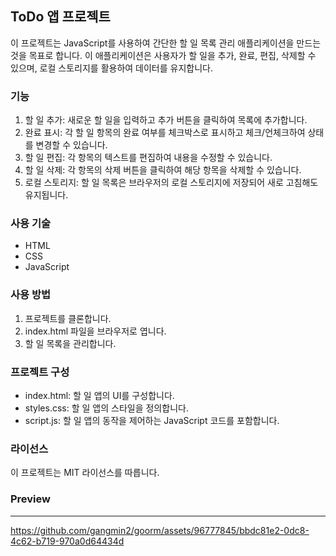 ## ToDo 앱 프로젝트

이 프로젝트는 JavaScript를 사용하여 간단한 할 일 목록 관리 애플리케이션을 만드는 것을 목표로 합니다. 이 애플리케이션은 사용자가 할 일을 추가, 완료, 편집, 삭제할 수 있으며, 로컬 스토리지를 활용하여 데이터를 유지합니다.

### 기능
1. 할 일 추가: 새로운 할 일을 입력하고 추가 버튼을 클릭하여 목록에 추가합니다.
2. 완료 표시: 각 할 일 항목의 완료 여부를 체크박스로 표시하고 체크/언체크하여 상태를 변경할 수 있습니다.
3. 할 일 편집: 각 항목의 텍스트를 편집하여 내용을 수정할 수 있습니다.
4. 할 일 삭제: 각 항목의 삭제 버튼을 클릭하여 해당 항목을 삭제할 수 있습니다.
5. 로컬 스토리지: 할 일 목록은 브라우저의 로컬 스토리지에 저장되어 새로 고침해도 유지됩니다.

### 사용 기술
- HTML
- CSS
- JavaScript

### 사용 방법
1. 프로젝트를 클론합니다.
2. index.html 파일을 브라우저로 엽니다.
3. 할 일 목록을 관리합니다.

### 프로젝트 구성
- index.html: 할 일 앱의 UI를 구성합니다.
- styles.css: 할 일 앱의 스타일을 정의합니다.
- script.js: 할 일 앱의 동작을 제어하는 JavaScript 코드를 포함합니다.


### 라이선스
이 프로젝트는 MIT 라이선스를 따릅니다.


### Preview
---
https://github.com/gangmin2/goorm/assets/96777845/bbdc81e2-0dc8-4c62-b719-970a0d64434d


